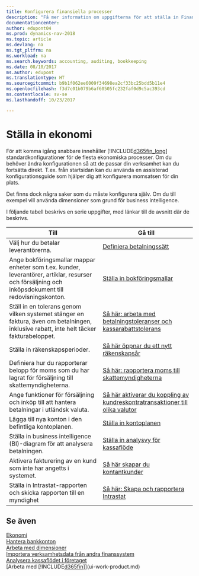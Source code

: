 ```yaml
---
title: Konfigurera finansiella processer
description: "Få mer information om uppgifterna för att ställa in Finance i ditt företag som passar alla behov av redovisning, granskning eller bokföring."
documentationcenter: 
author: edupont04
ms.prod: dynamics-nav-2018
ms.topic: article
ms.devlang: na
ms.tgt_pltfrm: na
ms.workload: na
ms.search.keywords: accounting, auditing, bookkeeping
ms.date: 08/10/2017
ms.author: edupont
ms.translationtype: HT
ms.sourcegitcommit: b9b1f062ee6009f34698ea2cf33bc25bdd5b11e4
ms.openlocfilehash: f3d7c01b079b6af60505fc232faf0d9c5ac393cd
ms.contentlocale: sv-se
ms.lasthandoff: 10/23/2017

---
```

# <a name="setting-up-finance"></a>Ställa in ekonomi
För att komma igång snabbare innehåller [!INCLUDE[d365fin_long](includes/d365fin_long_md.md)] standardkonfigurationer för de flesta ekonomiska processer. Om du behöver ändra konfigurationen så att de passar din verksamhet kan du fortsätta direkt. T.ex. från startsidan kan du använda en assisterad konfigurationsguide som hjälper dig att konfigurera momsatsen för din plats.  

Det finns dock några saker som du måste konfigurera själv. Om du till exempel vill använda dimensioner som grund för business intelligence.  

I följande tabell beskrivs en serie uppgifter, med länkar till de avsnitt där de beskrivs.

| Till | Gå till |
| --- | --- |
| Välj hur du betalar leverantörerna. |[Definiera betalningssätt](finance-payment-methods.md) |
| Ange bokföringsmallar mappar enheter som t.ex. kunder, leverantörer, artiklar, resurser och försäljning och inköpsdokument till redovisningskonton. |[Ställa in bokföringsmallar](finance-posting-groups.md)|
|Ställ in en tolerans genom vilken systemet stänger en faktura, även om betalningen, inklusive rabatt, inte helt täcker fakturabeloppet.|[Så här: arbeta med betalningstoleranser och kassarabattstolerans](finance-payment-tolerance-and-payment-discount-tolerance.md)|
| Ställa in räkenskapsperioder. |[Så här öppnar du ett nytt räkenskapsår](finance-how-open-new-fiscal-year.md) |
| Definiera hur du rapporterar belopp för moms som du har lagrat för försäljning till skattemyndigheterna. |[Så här: rapportera moms till skattemyndigheterna](finance-how-report-vat.md)|
| Ange funktioner för försäljning och inköp till att hantera betalningar i utländsk valuta.|[Så här aktiverar du koppling av kundreskontratransaktioner till olika valutor](finance-how-enable-application-ledger-entries-different-currencies.md)
| Lägga till nya konton i den befintliga kontoplanen. |[Ställa in kontoplanen](finance-setup-chart-accounts.md) |
| Ställa in business intelligence (BI)-diagram för att analysera betalningen. |[Ställa in analysvy för kassaflöde](finance-setup-cash-flow-analyses.md) |
|Aktivera fakturering av en kund som inte har angetts i systemet.|[Så här skapar du kontantkunder](finance-how-to-set-up-cash-customers.md)|
| Ställa in Intrastat-rapporten och skicka rapporten till en myndighet | [Så här: Skapa och rapportera Intrastat](finance-how-setup-report-intrastat.md)|

## <a name="see-also"></a>Se även
[Ekonomi](finance.md)  
[Hantera bankkonton](bank-manage-bank-accounts.md)  
[Arbeta med dimensioner](finance-dimensions.md)  
[Importera verksamhetsdata från andra finanssystem](upload-data.md)  
[Analysera kassaflödet i företaget](finance-analyze-cash-flow.md)  
[Arbeta med [!INCLUDE[d365fin](includes/d365fin_md.md)]](ui-work-product.md)  

##

